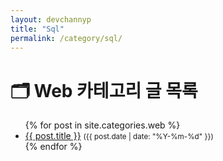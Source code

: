 ```yaml
---
layout: devchannyp
title: "Sql"
permalink: /category/sql/
---
```


<h1>🗂️ Web 카테고리 글 목록</h1>

<ul>
  {% for post in site.categories.web %}
    <li>
      <a href="{{ post.url }}">{{ post.title }}</a>
      <small>({{ post.date | date: "%Y-%m-%d" }})</small>
    </li>
  {% endfor %}
</ul>
